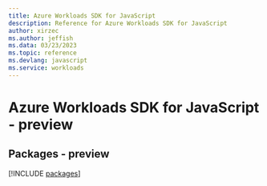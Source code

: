 ```yaml
---
title: Azure Workloads SDK for JavaScript
description: Reference for Azure Workloads SDK for JavaScript
author: xirzec
ms.author: jeffish
ms.data: 03/23/2023
ms.topic: reference
ms.devlang: javascript
ms.service: workloads
---
```

# Azure Workloads SDK for JavaScript - preview
## Packages - preview
[!INCLUDE [packages](workloads-index.md)]